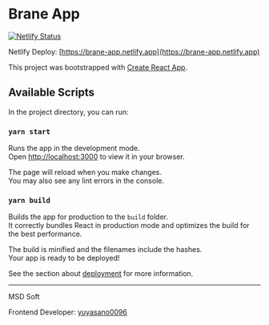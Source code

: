 # Brane App

[![Netlify Status](https://api.netlify.com/api/v1/badges/c9f7546e-3b9c-406b-8d16-ea1cf4fce7d3/deploy-status)](https://app.netlify.com/sites/brane-app/deploys)

Netlify Deploy: [https://brane-app.netlify.app](https://brane-app.netlify.app)

This project was bootstrapped with [Create React App](https://github.com/facebook/create-react-app).

## Available Scripts

In the project directory, you can run:

### `yarn start`

Runs the app in the development mode.\
Open [http://localhost:3000](http://localhost:3000) to view it in your browser.

The page will reload when you make changes.\
You may also see any lint errors in the console.

### `yarn build`

Builds the app for production to the `build` folder.\
It correctly bundles React in production mode and optimizes the build for the best performance.

The build is minified and the filenames include the hashes.\
Your app is ready to be deployed!

See the section about [deployment](https://facebook.github.io/create-react-app/docs/deployment) for more information.

---

MSD Soft

Frontend Developer: [yuyasano0096](https://t.me/andersn0093)
